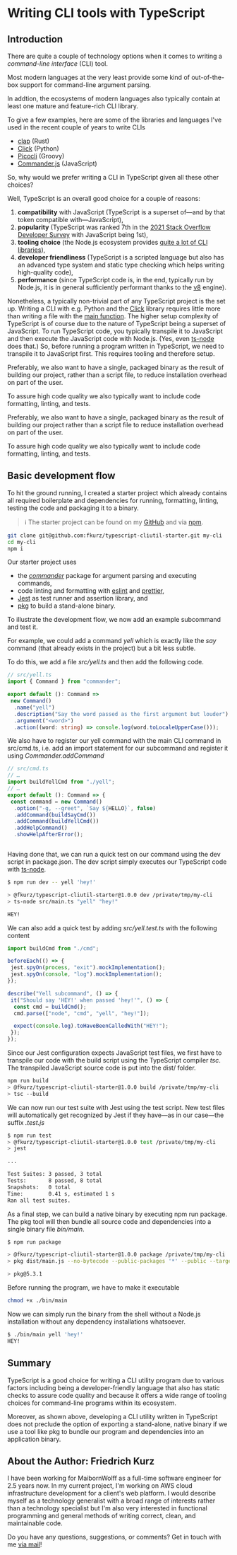 # Writing CLI tools with TypeScript

## Introduction

There are quite a couple of technology options when it comes to writing a *command-line interface* (CLI) tool.

Most modern languages at the very least provide some kind of out-of-the-box support for command-line argument parsing. 

In addtion, the ecosystems of modern languages also typically contain at least one mature and feature-rich CLI library.

To give a few examples, here are some of the libraries and languages I've used in the recent couple of years to write  CLIs

- [clap](https://docs.rs/clap/latest/clap/) (Rust)
- [Click](https://docs.python-guide.org/scenarios/cli/) (Python)
- [Picocli](https://picocli.info/picocli-2.0-groovy-scripts-on-steroids.html) (Groovy)
- [Commander.js](https://github.com/tj/commander.js) (JavaScript)

So, why would we prefer writing a CLI in TypeScript given all these other choices?

Well, TypeScript is an overall good choice for a couple of reasons: 

1. **compatibility** with JavaScript (TypeScript is a superset of—and by that token compatible with—JavaScript),
2. **popularity** (TypeScript was ranked 7th in the [2021 Stack Overflow Developer Survey](https://insights.stackoverflow.com/survey/2021#section-most-popular-technologies-programming-scripting-and-markup-languages) with JavaScript being 1st),
3. **tooling choice** (the Node.js ecosystem provides [quite a lot of CLI libraries](https://openbase.com/categories/js/best-javascript-cli-libraries)),
4. **developer friendliness** (TypeScript is a scripted language but also has an advanced type system and static type checking which helps writing high-quality code),
5. **performance** (since TypeScript code is, in the end, typically run by Node.js, it is in general sufficiently performant thanks to the [v8](https://v8.dev/) engine).

Nonetheless, a typically non-trivial part of any TypeScript project is the set up. Writing a CLI with e.g. Python and the [Click](https://click.palletsprojects.com/en/8.1.x/) library requires little more than writing a file with the [main function](https://docs.python.org/3/library/__main__.html#packaging-considerations). The higher setup complexity of TypeScript is of course due to the nature of TypeScript being a superset of JavaScript. To run TypeScript code, you typically transpile it to JavaScript and then execute the JavaScript code with Node.js. (Yes, even [ts-node](https://github.com/TypeStrong/ts-node) does that.) So, before running a program written in TypeScript, we need to transpile it to JavaScript first. This requires tooling and therefore setup.

Preferably, we also want to have a single, packaged binary as the result of building our project, rather than a script file, to reduce installation overhead on part of the user. 

To assure high code quality we also typically want to include code formatting, linting, and tests.

Preferably, we also want to have a single, packaged binary as the result of building our project rather than a script file to reduce installation overhead on part of the user. 

To assure high code quality we also typically want to include code formatting, linting, and tests.

## Basic development flow

To hit the ground running, I created a starter project which already contains all required boilerplate and dependencies for running, formatting, linting, testing the code and packaging it to a binary. 

> ℹ️ The starter project can be found on my [GitHub](https://github.com/fkurz/typescript-cliutil-starter) and via [npm](https://www.npmjs.com/package/@fkurz/typescript-cliutil-starter/). 

```bash
git clone git@github.com:fkurz/typescript-cliutil-starter.git my-cli
cd my-cli 
npm i
```

Our starter project uses 

- the [*commander*](https://www.npmjs.com/package/commander) package for argument parsing and executing commands, 
- code linting and formatting with [eslint](https://eslint.org/) and [prettier](https://prettier.io/), 
- [Jest](https://jestjs.io/) as test runner and assertion library, and 
- [pkg](https://github.com/vercel/pkg) to build a stand-alone binary.

To illustrate the development flow, we now add an example subcommand and test it. 

For example, we could add a command *yell* which is exactly like the *say* command (that already exists in the project) but a bit less subtle.

To do this, we add a file *src/yell.ts* and then add the following code.

```typescript
// src/yell.ts
import { Command } from "commander";

export default (): Command =>
 new Command()
  .name("yell")
  .description("Say the word passed as the first argument but louder")
  .argument("<word>")
  .action((word: string) => console.log(word.toLocaleUpperCase()));
```



We also have to register our yell command with the main CLI command in src/cmd.ts, i.e. add an import statement for our subcommand and register it using *Commander.addCommand* 

```typescript
// src/cmd.ts
// … 
import buildYellCmd from "./yell";
// …
export default (): Command => {
 const command = new Command()
  .option("-g, --greet", `Say ${HELLO}`, false)
  .addCommand(buildSayCmd())
  .addCommand(buildYellCmd())
  .addHelpCommand()
  .showHelpAfterError();
```



```
```

Having done that, we can run a quick test on our command using the dev script in package.json. The dev script simply executes our TypeScript code with [ts-node](https://github.com/TypeStrong/ts-node).

```bash
$ npm run dev -- yell 'hey!'

> @fkurz/typescript-cliutil-starter@1.0.0 dev /private/tmp/my-cli
> ts-node src/main.ts "yell" "hey!"

HEY!
```

We can also add a quick test by adding *src/yell.test.ts* with the following content

```typescript
import buildCmd from "./cmd";

beforeEach(() => {
 jest.spyOn(process, "exit").mockImplementation();
 jest.spyOn(console, "log").mockImplementation();
});

describe("Yell subcommand", () => {
 it("Should say 'HEY!' when passed 'hey!'", () => {
  const cmd = buildCmd();
  cmd.parse(["node", "cmd", "yell", "hey!"]);

  expect(console.log).toHaveBeenCalledWith("HEY!");
 });
});
```

Since our Jest configuration expects JavaScript test files, we first have to transpile our code with the build script using the TypeScript compiler *tsc*. The transpiled JavaScript source code is put into the dist/ folder.

```bash
npm run build
> @fkurz/typescript-cliutil-starter@1.0.0 build /private/tmp/my-cli
> tsc --build
```



We can now run our test suite with Jest using the test script. New test files will automatically get recognized by Jest if they have—as in our case—the suffix *.test.js*

```bash
$ npm run test
> @fkurz/typescript-cliutil-starter@1.0.0 test /private/tmp/my-cli
> jest

...

Test Suites: 3 passed, 3 total
Tests:       8 passed, 8 total
Snapshots:   0 total
Time:        0.41 s, estimated 1 s
Ran all test suites.
```
As a final step, we can build a native binary by executing npm run package. The pkg tool will then bundle all source code and dependencies into a single binary file *bin/main*. 

```bash
$ npm run package

> @fkurz/typescript-cliutil-starter@1.0.0 package /private/tmp/my-cli
> pkg dist/main.js --no-bytecode --public-packages '*' --public --target host --output bin/main

> pkg@5.3.1
```

Before running the program, we have to make it executable 

```bash
chmod +x ./bin/main
```
Now we can simply run the binary from the shell without a Node.js installation without any dependency installations whatsoever.

```bash
$ ./bin/main yell 'hey!'
HEY!
```

## Summary

TypeScript is a good choice for writing a CLI utility program due to various factors including being a developer-friendly language that also has static checks to assure code quality and because it offers a wide range of tooling choices for command-line programs within its ecosystem.

Moreover, as shown above, developing a CLI utility written in TypeScript does not preclude the option of exporting a stand-alone, native binary if we use a tool like pkg to bundle our program and dependencies into an application binary.

## About the Author: Friedrich Kurz

I have been working for MaibornWolff as a full-time software engineer for 2.5 years now. In my current project, I'm working on AWS cloud infrastructure development for a client's web platform. I would describe myself as a technology generalist with a broad range of interests rather than a technology specialist but I'm also very interested in functional programming and general methods of writing correct, clean, and maintainable code.

Do you have any questions, suggestions, or comments? Get in touch with me [via mail](https://aemail.com/Z4YQ)!
